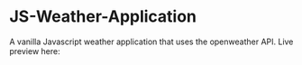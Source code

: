 # JS-Weather-Application
A vanilla Javascript weather application that uses the openweather API. Live preview here: 
